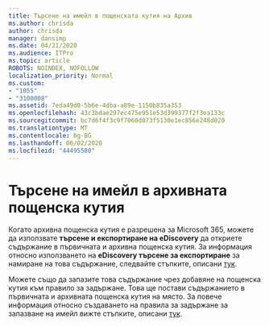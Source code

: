 ```yaml
---
title: Търсене на имейл в пощенската кутия на Архив
ms.author: chrisda
author: chrisda
manager: dansimp
ms.date: 04/21/2020
ms.audience: ITPro
ms.topic: article
ROBOTS: NOINDEX, NOFOLLOW
localization_priority: Normal
ms.custom:
- "1055"
- "3100008"
ms.assetid: 7eda49d0-5b6e-4dba-a89e-1150b835a353
ms.openlocfilehash: 43c3bdae297ec475e951e53d399377f2f3ea133c
ms.sourcegitcommit: bc7d6f4f3c9f7060d073f5130e1ec856e248d020
ms.translationtype: MT
ms.contentlocale: bg-BG
ms.lasthandoff: 06/02/2020
ms.locfileid: "44495580"
---
```

# <a name="search-for-email-in-the-archive-mailbox"></a>Търсене на имейл в архивната пощенска кутия

Когато архивна пощенска кутия е разрешена за Microsoft 365, можете да използвате **търсене и експортиране на eDiscovery** да откриете съдържание в първичната и архивна пощенска кутия. За информация относно използването на **eDiscovery търсене за експортиране** за намиране на това съдържание, следвайте стъпките, описани [тук](https://docs.microsoft.com/microsoft-365/compliance/export-search-results).
  
Можете също да запазите това съдържание чрез добавяне на пощенска кутия към правило за задържане. Това ще постави съдържанието в първичната и архивната пощенска кутия на място. За повече информация относно създаването на правила за задържане за запазване на имейл вижте стъпките, описани [тук](https://docs.microsoft.com/microsoft-365/compliance/retention-policies).
  